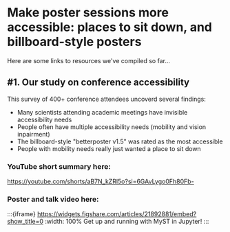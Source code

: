 # Make poster sessions more accessible: places to sit down, and billboard-style posters


Here are some links to resources we've compiled so far...


## #1. Our study on conference accessibility
This survey of 400+ conference attendees uncoverd several findings:
* Many scientists attending academic meetings have invisible accessibility needs
* People often have multiple accessibility needs (mobility and vision inpairment)
* The billboard-style "betterposter v1.5" was rated as the most accessible
* People with mobility needs really just wanted a place to sit down

### YouTube short summary here:
https://youtube.com/shorts/aB7N_kZRl5o?si=6GAvLygo0Fh80Fb-

### Poster and talk video here:
:::{iframe} https://widgets.figshare.com/articles/21892881/embed?show_title=0
:width: 100%
Get up and running with MyST in Jupyter!
:::

